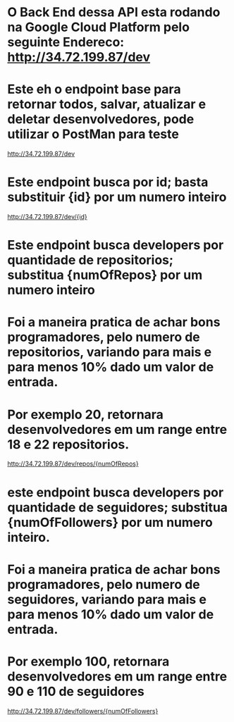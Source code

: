 # O Back End dessa API esta rodando na Google Cloud Platform pelo seguinte Endereco:  http://34.72.199.87/dev


# Este eh o endpoint base para retornar todos, salvar, atualizar e deletar desenvolvedores, pode utilizar o PostMan para teste
 http://34.72.199.87/dev

# Este endpoint busca por id; basta substituir {id} por um numero inteiro
http://34.72.199.87/dev/{id}

# Este endpoint busca developers por quantidade de repositorios; substitua {numOfRepos} por um numero inteiro
# Foi a maneira pratica de achar bons programadores, pelo numero de repositorios, variando para mais e para menos 10% dado um valor de entrada. 
# Por exemplo 20, retornara desenvolvedores em um range entre 18 e 22 repositorios. 
   http://34.72.199.87/dev/repos/{numOfRepos}

# este endpoint busca developers por quantidade de seguidores; substitua {numOfFollowers} por um numero inteiro. 
# Foi a maneira pratica de achar bons programadores, pelo numero de seguidores, variando para mais e para menos 10% dado um valor de entrada. 
# Por exemplo 100, retornara desenvolvedores em um range entre 90 e 110 de seguidores   
  http://34.72.199.87/dev/followers/{numOfFollowers}
